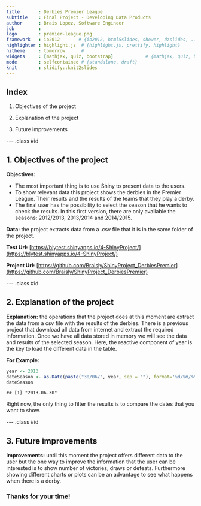 ```yaml
---
title       : Derbies Premier League
subtitle    : Final Project - Developing Data Products
author      : Brais Lopez, Software Engineer
job         : 
logo        : premier-league.png
framework   : io2012       # {io2012, html5slides, shower, dzslides, ...}
highlighter : highlight.js  # {highlight.js, prettify, highlight}
hitheme     : tomorrow      # 
widgets     : [mathjax, quiz, bootstrap]            # {mathjax, quiz, bootstrap}
mode        : selfcontained # {standalone, draft}
knit        : slidify::knit2slides
---
```


## Index




1. Objectives of the project

2. Explanation of the project

3. Future improvements



--- .class #id 

## 1. Objectives of the project

**Objectives:** 
  * The most important thing is to use Shiny to present data to the users.
  * To show relevant data this project shows the derbies in the Premier League. Their results and the results of the teams that they play a derby.
  * The final user has the possibility to select the season that he wants to check the results. In this first version, there are only available the seasons: 2012/2013, 2013/2014 and 2014/2015. 

**Data:** the project extracts data from a .csv file that it is in the same folder of the project.  

**Test Url:** [https://blytest.shinyapps.io/4-ShinyProject/](https://blytest.shinyapps.io/4-ShinyProject/) 

**Project Url:** [https://github.com/Braisly/ShinyProject_DerbiesPremier](https://github.com/Braisly/ShinyProject_DerbiesPremier) 


--- .class #id 

## 2. Explanation of the project

**Explanation:** the operations that the project does at this moment are extract the data from a csv file with the results of the derbies. There is a previous project that download all data from internet and extract the required information.
Once we have all data stored in memory we will see the data and results of the selected season. Here, the reactive component of year is the key to load the different data in the table.


**For Example:**


```r
year <- 2013
dateSeason <- as.Date(paste("30/06/", year, sep = ""), format='%d/%m/%Y')
dateSeason
```

```
## [1] "2013-06-30"
```

Right now, the only thing to filter the results is to compare the dates that you want to show. 

--- .class #id 

## 3. Future improvements

**Improvements:** until this moment the project offers different data to the user but the one way to improve the information that the user can be interested is to show number of victories, draws or defeats. Furthermore showing different charts or plots can be an advantage to see what happens when there is a derby.

### Thanks for your time!

